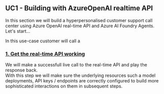 ## UC1 - Building with AzureOpenAI realtime API 

In this section we will build a hyperpersonalised customer support call center using Azure OpenAI real-time API and Azure AI Foundry Agents.
Let's start...

In this use-case customer will call a 
### [1. Get the real-time API working](./p1uc1_realtimeapi.ipynb)
We will make a successfull live call to the real-time API and play the response back. \
With this step we will make sure the underlying resources such a model deployments, API keys / endpoints are correctly configured to build more sophisticated interactions on them in subsequent steps.
